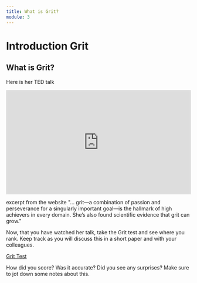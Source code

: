 ```yaml
---
title: What is Grit?
module: 3
---
```


# Introduction Grit


## What is Grit?

Here is her TED talk

<div style="max-width:854px"><div style="position:relative;height:0;padding-bottom:56.25%"><iframe src="https://embed.ted.com/talks/lang/en/angela_lee_duckworth_grit_the_power_of_passion_and_perseverance" width="854" height="480" style="position:absolute;left:0;top:0;width:100%;height:100%" frameborder="0" scrolling="no" allowfullscreen></iframe></div></div>

excerpt from the website "... grit—a combination of passion and perseverance for a singularly important goal—is the hallmark of high achievers in every domain. She’s also found scientific evidence that grit can grow."

Now, that you have watched her talk, take the Grit test and see where you rank.  Keep track as you will discuss this in a short paper and with your colleagues.

[Grit Test](https://angeladuckworth.com/grit-scale/)  

How did you score?  Was it accurate?  Did you see any surprises?  Make sure to jot down some notes about this.
